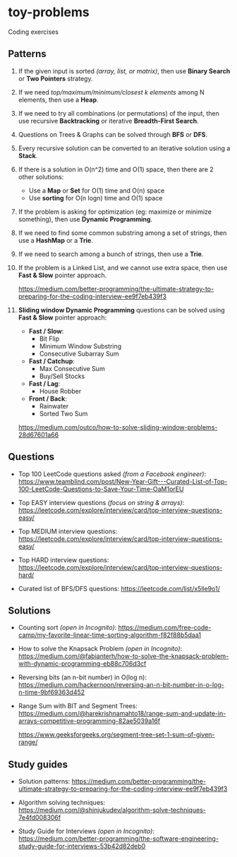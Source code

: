 # toy-problems

Coding exercises

## Patterns

1. If the given input is sorted _(array, list, or matrix)_, then use __Binary Search__ or __Two Pointers__ strategy.

2. If we need _top/maximum/minimum/closest k elements_ among N elements, then use a __Heap__.

3. If we need to try all combinations (or permutations) of the input, then use recursive __Backtracking__ or iterative __Breadth-First Search__.

4. Questions on Trees & Graphs can be solved through __BFS__ or __DFS__.

5. Every recursive solution can be converted to an iterative solution using a __Stack__.

6. If there is a solution in O(n^2) time and O(1) space, then there are 2 other solutions:
   - Use a __Map__ or __Set__ for O(1) time and O(n) space
   - Use __sorting__ for O(n logn) time and O(1) space

7. If the problem is asking for optimization (eg: maximize or minimize something), then use __Dynamic Programming__.

8. If we need to find some common substring among a set of strings, then use a __HashMap__ or a __Trie__.

9. If we need to search among a bunch of strings, then use a __Trie__.

10. If the problem is a Linked List, and we cannot use extra space, then use __Fast & Slow__ pointer approach.

    <https://medium.com/better-programming/the-ultimate-strategy-to-preparing-for-the-coding-interview-ee9f7eb439f3>

11. __Sliding window Dynamic Programming__ questions can be solved using __Fast & Slow__ pointer approach:
    - __Fast / Slow__:
        - Bit Flip
        - Minimum Window Substring
        - Consecutive Subarray Sum
    - __Fast / Catchup__:
        - Max Consecutive Sum
        - Buy/Sell Stocks
    - __Fast / Lag__:
        - House Robber
    - __Front / Back__:
        - Rainwater
        - Sorted Two Sum

    <https://medium.com/outco/how-to-solve-sliding-window-problems-28d67601a66>

## Questions

- Top 100 LeetCode questions asked _(from a Facebook engineer)_: <https://www.teamblind.com/post/New-Year-Gift---Curated-List-of-Top-100-LeetCode-Questions-to-Save-Your-Time-OaM1orEU>

- Top EASY interview questions _(focus on string & arrays)_: <https://leetcode.com/explore/interview/card/top-interview-questions-easy/>

- Top MEDIUM interview questions: <https://leetcode.com/explore/interview/card/top-interview-questions-easy/>

- Top HARD interview questions: <https://leetcode.com/explore/interview/card/top-interview-questions-hard/>

- Curated list of BFS/DFS questions: <https://leetcode.com/list/x5lle9o1/>

## Solutions

- Counting sort _(open in Incognito)_: <https://medium.com/free-code-camp/my-favorite-linear-time-sorting-algorithm-f82f88b5daa1>

- How to solve the Knapsack Problem _(open in Incognito)_: <https://medium.com/@fabianterh/how-to-solve-the-knapsack-problem-with-dynamic-programming-eb88c706d3cf>

- Reversing bits (an n-bit number) in O(log n): <https://medium.com/hackernoon/reversing-an-n-bit-number-in-o-log-n-time-9bf69363d452>

- Range Sum with BIT and Segment Trees: <https://medium.com/@harekrishnamahto18/range-sum-and-update-in-arrays-competitive-programming-82ae5039a16f>

  <https://www.geeksforgeeks.org/segment-tree-set-1-sum-of-given-range/>

## Study guides

- Solution patterns: <https://medium.com/better-programming/the-ultimate-strategy-to-preparing-for-the-coding-interview-ee9f7eb439f3>

- Algorithm solving techniques: <https://medium.com/@shinjukudev/algorithm-solve-techniques-7e4fd008306f>

- Study Guide for Interviews _(open in Incognito)_: <https://medium.com/better-programming/the-software-engineering-study-guide-for-interviews-53b42d82deb0>